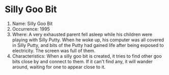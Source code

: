 # Silly Goo Bit

1. Name: Silly Goo Bit
2. Occurrence: 1995
3. Where: A very exhausted parent fell asleep while his children were playing with Silly Putty. When he woke up, his computer was all covered in Silly Putty, and bits of the Putty had gained life after being exposed to electricity. The screen was full of them.
4. Characteristics: When a silly goo bit is created, it tries to find other goo bits close by and connect to them. If it can't find any, it will wander around, waiting for one to appear close to it.


